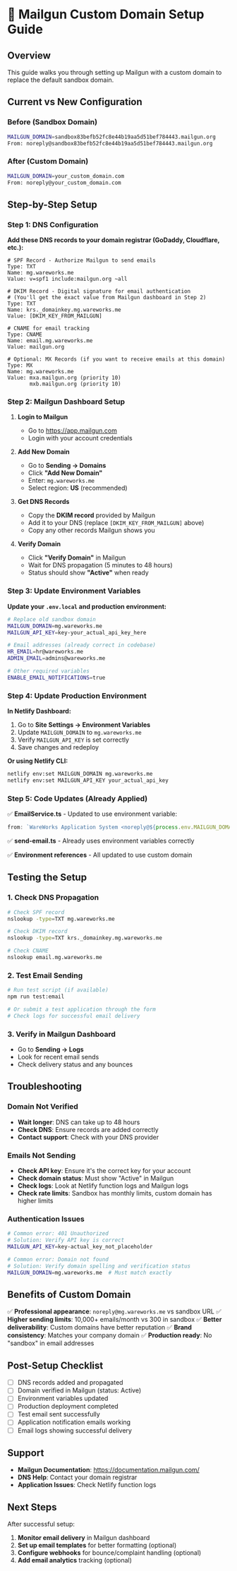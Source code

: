 # 📧 Mailgun Custom Domain Setup Guide

## Overview
This guide walks you through setting up Mailgun with a custom domain to replace the default sandbox domain.

## Current vs New Configuration

### Before (Sandbox Domain)
```bash
MAILGUN_DOMAIN=sandbox83befb52fc8e44b19aa5d51bef784443.mailgun.org
From: noreply@sandbox83befb52fc8e44b19aa5d51bef784443.mailgun.org
```

### After (Custom Domain) 
```bash
MAILGUN_DOMAIN=your_custom_domain.com
From: noreply@your_custom_domain.com
```

## Step-by-Step Setup

### Step 1: DNS Configuration

**Add these DNS records to your domain registrar (GoDaddy, Cloudflare, etc.):**

```dns
# SPF Record - Authorize Mailgun to send emails
Type: TXT
Name: mg.wareworks.me
Value: v=spf1 include:mailgun.org ~all

# DKIM Record - Digital signature for email authentication
# (You'll get the exact value from Mailgun dashboard in Step 2)
Type: TXT  
Name: krs._domainkey.mg.wareworks.me
Value: [DKIM_KEY_FROM_MAILGUN]

# CNAME for email tracking
Type: CNAME
Name: email.mg.wareworks.me  
Value: mailgun.org

# Optional: MX Records (if you want to receive emails at this domain)
Type: MX
Name: mg.wareworks.me
Value: mxa.mailgun.org (priority 10)
       mxb.mailgun.org (priority 10)
```

### Step 2: Mailgun Dashboard Setup

1. **Login to Mailgun**
   - Go to https://app.mailgun.com
   - Login with your account credentials

2. **Add New Domain**
   - Go to **Sending → Domains**
   - Click **"Add New Domain"**
   - Enter: `mg.wareworks.me`
   - Select region: **US** (recommended)

3. **Get DNS Records**
   - Copy the **DKIM record** provided by Mailgun
   - Add it to your DNS (replace `[DKIM_KEY_FROM_MAILGUN]` above)
   - Copy any other records Mailgun shows you

4. **Verify Domain**
   - Click **"Verify Domain"** in Mailgun
   - Wait for DNS propagation (5 minutes to 48 hours)
   - Status should show **"Active"** when ready

### Step 3: Update Environment Variables

**Update your `.env.local` and production environment:**

```bash
# Replace old sandbox domain
MAILGUN_DOMAIN=mg.wareworks.me
MAILGUN_API_KEY=key-your_actual_api_key_here

# Email addresses (already correct in codebase)
HR_EMAIL=hr@wareworks.me
ADMIN_EMAIL=admins@wareworks.me

# Other required variables
ENABLE_EMAIL_NOTIFICATIONS=true
```

### Step 4: Update Production Environment

**In Netlify Dashboard:**
1. Go to **Site Settings → Environment Variables**
2. Update `MAILGUN_DOMAIN` to `mg.wareworks.me`
3. Verify `MAILGUN_API_KEY` is set correctly
4. Save changes and redeploy

**Or using Netlify CLI:**
```bash
netlify env:set MAILGUN_DOMAIN mg.wareworks.me
netlify env:set MAILGUN_API_KEY your_actual_api_key
```

### Step 5: Code Updates (Already Applied)

✅ **EmailService.ts** - Updated to use environment variable:
```typescript
from: `WareWorks Application System <noreply@${process.env.MAILGUN_DOMAIN}>`,
```

✅ **send-email.ts** - Already uses environment variables correctly

✅ **Environment references** - All updated to use custom domain

## Testing the Setup

### 1. Check DNS Propagation
```bash
# Check SPF record
nslookup -type=TXT mg.wareworks.me

# Check DKIM record  
nslookup -type=TXT krs._domainkey.mg.wareworks.me

# Check CNAME
nslookup email.mg.wareworks.me
```

### 2. Test Email Sending
```bash
# Run test script (if available)
npm run test:email

# Or submit a test application through the form
# Check logs for successful email delivery
```

### 3. Verify in Mailgun Dashboard
- Go to **Sending → Logs**
- Look for recent email sends
- Check delivery status and any bounces

## Troubleshooting

### Domain Not Verified
- **Wait longer**: DNS can take up to 48 hours
- **Check DNS**: Ensure records are added correctly
- **Contact support**: Check with your DNS provider

### Emails Not Sending
- **Check API key**: Ensure it's the correct key for your account
- **Check domain status**: Must show "Active" in Mailgun
- **Check logs**: Look at Netlify function logs and Mailgun logs
- **Check rate limits**: Sandbox has monthly limits, custom domain has higher limits

### Authentication Issues
```bash
# Common error: 401 Unauthorized
# Solution: Verify API key is correct
MAILGUN_API_KEY=key-actual_key_not_placeholder

# Common error: Domain not found
# Solution: Verify domain spelling and verification status
MAILGUN_DOMAIN=mg.wareworks.me  # Must match exactly
```

## Benefits of Custom Domain

✅ **Professional appearance**: `noreply@mg.wareworks.me` vs sandbox URL
✅ **Higher sending limits**: 10,000+ emails/month vs 300 in sandbox
✅ **Better deliverability**: Custom domains have better reputation
✅ **Brand consistency**: Matches your company domain
✅ **Production ready**: No "sandbox" in email addresses

## Post-Setup Checklist

- [ ] DNS records added and propagated
- [ ] Domain verified in Mailgun (status: Active)
- [ ] Environment variables updated
- [ ] Production deployment completed
- [ ] Test email sent successfully
- [ ] Application notification emails working
- [ ] Email logs showing successful delivery

## Support

- **Mailgun Documentation**: https://documentation.mailgun.com/
- **DNS Help**: Contact your domain registrar
- **Application Issues**: Check Netlify function logs

## Next Steps

After successful setup:
1. **Monitor email delivery** in Mailgun dashboard
2. **Set up email templates** for better formatting (optional)
3. **Configure webhooks** for bounce/complaint handling (optional)
4. **Add email analytics** tracking (optional)